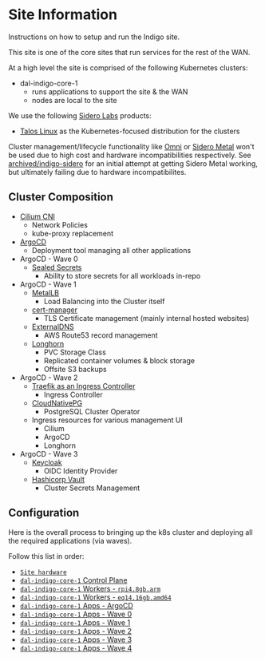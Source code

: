 # Site Information

Instructions on how to setup and run the Indigo site.

This site is one of the core sites that run services for the rest of the WAN.

At a high level the site is comprised of the following Kubernetes clusters:
* dal-indigo-core-1
  * runs applications to support the site & the WAN
  * nodes are local to the site

We use the following [Sidero Labs](https://www.siderolabs.com/) products:
* [Talos Linux](https://www.talos.dev/) as the Kubernetes-focused distribution for the clusters

Cluster management/lifecycle functionality like [Omni](https://omni.siderolabs.com/) or [Sidero Metal](https://www.sidero.dev/) won't be used due to high cost and hardware incompatibilities respectively. See [archived/indigo-sidero](/sites/archived/indigo-sidero/) for an initial attempt at getting Sidero Metal working, but ultimately failing due to hardware incompatibilites.

## Cluster Composition

* [Cilium CNI](https://cilium.io/get-started/)
  * Network Policies
  * kube-proxy replacement
* [ArgoCD](https://argo-cd.readthedocs.io/en/stable/)
  * Deployment tool managing all other applications
* ArgoCD - Wave 0
   * [Sealed Secrets](https://github.com/bitnami-labs/sealed-secrets/)
      * Ability to store secrets for all workloads in-repo
* ArgoCD - Wave 1
   * [MetalLB](https://metallb.universe.tf/)
      * Load Balancing into the Cluster itself
   * [cert-manager](https://cert-manager.io/docs/)
      * TLS Certificate management (mainly internal hosted websites)
   * [ExternalDNS](https://github.com/kubernetes-sigs/external-dns)
      * AWS Route53 record management
   * [Longhorn](https://longhorn.io/docs/latest/what-is-longhorn/)
      * PVC Storage Class
      * Replicated container volumes & block storage
      * Offsite S3 backups
* ArgoCD - Wave 2
   * [Traefik as an Ingress Controller](https://doc.traefik.io/traefik/providers/kubernetes-ingress/)
      * Ingress Controller
   * [CloudNativePG](https://cloudnative-pg.io/documentation/current/)
      * PostgreSQL Cluster Operator
   * Ingress resources for various management UI
      * Cilium
      * ArgoCD
      * Longhorn
* ArgoCD - Wave 3
   * [Keycloak](https://www.keycloak.org/)
      * OIDC Identity Provider
   * [Hashicorp Vault](https://developer.hashicorp.com/vault#what-is-vault)
      * Cluster Secrets Management

## Configuration

Here is the overall process to bringing up the k8s cluster and deploying all the required applications (via waves).

Follow this list in order:
* [`Site hardware`](docs/INDIGO-HARDWARE.md)
* [`dal-indigo-core-1` Control Plane](docs/INDIGO-CORE-1-CONTROL-PLANE.md)
* [`dal-indigo-core-1` Workers - `rpi4.8gb.arm`](docs/INDIGO-CORE-1-WORKERS-RPI4.md)
* [`dal-indigo-core-1` Workers - `eq14.16gb.amd64`](docs/INDIGO-CORE-1-WORKERS-EQ14.md)
* [`dal-indigo-core-1` Apps - ArgoCD](docs/INDIGO-CORE-1-APPS-ARGOCD.md)
* [`dal-indigo-core-1` Apps - Wave 0](docs/INDIGO-CORE-1-APPS-WAVE-0.md)
* [`dal-indigo-core-1` Apps - Wave 1](docs/INDIGO-CORE-1-APPS-WAVE-1.md)
* [`dal-indigo-core-1` Apps - Wave 2](docs/INDIGO-CORE-1-APPS-WAVE-2.md)
* [`dal-indigo-core-1` Apps - Wave 3](docs/INDIGO-CORE-1-APPS-WAVE-3.md)
* [`dal-indigo-core-1` Apps - Wave 4](docs/INDIGO-CORE-1-APPS-WAVE-4.md)
